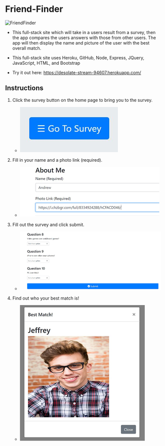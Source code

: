 # Friend-Finder

![FriendFinder](friends.PNG)

- This full-stack site which will take in a users result from a survey, then the app compares the users answers with those from other      users. The app will then display the name and picture of the user with the best overall match.

- This full-stack site uses Heroku, GitHub, Node, Express, JQuery, JavaScript, HTML, and Bootstrap

- Try it out here: https://desolate-stream-94607.herokuapp.com/

## Instructions

1. Click the survey button on the home page to bring you to the survey.
    - ![Survey_Button](images/1.png)

2. Fill in your name and a photo link (required).
    - ![About_Me](images/2.png)

3. Fill out the survey and click submit.
    - ![Submit_Button](images/3.png)

4. Find out who your best match is!
    - ![Match](images/4.png)
